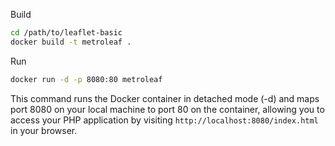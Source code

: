 Build
```bash
cd /path/to/leaflet-basic
docker build -t metroleaf .
```
Run
```bash
docker run -d -p 8080:80 metroleaf
```

This command runs the Docker container in detached mode (-d) and maps port 8080 on your local machine to port 80 on the container, allowing you to access your PHP application by visiting `http://localhost:8080/index.html` in your browser.